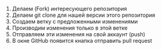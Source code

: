 1. Делаем (Fork) интересующего репозитория
2. Делаем git clone для нашей версии этого репозитория 
3. Создаем ветку с предложенными изменениями
4. Производим изменения только в этой ветке
5. Отправляем эти изменения на свой аккаунт (push)
6. В окне GitHub появится кнапка отправить pull request